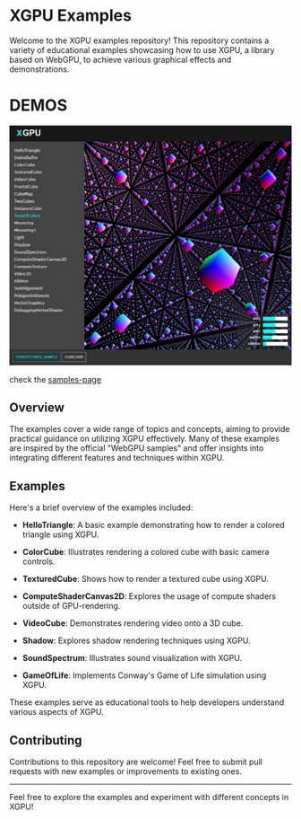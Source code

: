 # XGPU Examples

Welcome to the XGPU examples repository! This repository contains a variety of educational examples showcasing how to use XGPU, a library based on WebGPU, to achieve various graphical effects and demonstrations.


# DEMOS 

[![image of the samples-page](https://raw.githubusercontent.com/tlecoz/XGPU/main/public/samples.jpg)](https://xgpu-samples.netlify.app/samples/TonsOfCubes)

check the [samples-page](https://xgpu-samples.netlify.app/samples/TonsOfCubes)



## Overview

The examples cover a wide range of topics and concepts, aiming to provide practical guidance on utilizing XGPU effectively. Many of these examples are inspired by the official "WebGPU samples" and offer insights into integrating different features and techniques within XGPU.

## Examples

Here's a brief overview of the examples included:

- **HelloTriangle**: A basic example demonstrating how to render a colored triangle using XGPU.

- **ColorCube**: Illustrates rendering a colored cube with basic camera controls.

- **TexturedCube**: Shows how to render a textured cube using XGPU.

- **ComputeShaderCanvas2D**: Explores the usage of compute shaders outside of GPU-rendering.

- **VideoCube**: Demonstrates rendering video onto a 3D cube.

- **Shadow**: Explores shadow rendering techniques using XGPU.

- **SoundSpectrum**: Illustrates sound visualization with XGPU.

- **GameOfLife**: Implements Conway's Game of Life simulation using XGPU.

These examples serve as educational tools to help developers understand various aspects of XGPU.

## Contributing

Contributions to this repository are welcome! Feel free to submit pull requests with new examples or improvements to existing ones.

---

Feel free to explore the examples and experiment with different concepts in XGPU!